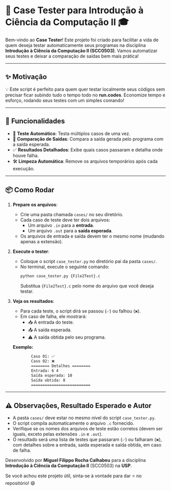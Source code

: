 # 🧪 Case Tester para Introdução à Ciência da Computação II 🎓

Bem-vindo ao **Case Tester**! Este projeto foi criado para facilitar a vida de quem deseja testar automaticamente seus programas na disciplina **Introdução à Ciência da Computação II (SCC0503)**. Vamos automatizar seus testes e deixar a comparação de saídas bem mais prática!

---

## ✨ Motivação

💡 Este script é perfeito para quem quer testar localmente seus códigos sem precisar ficar subindo tudo o tempo todo no **run.codes**. Economize tempo e esforço, rodando seus testes com um simples comando!

---

## 🚀 Funcionalidades

- 📂 **Teste Automático**: Testa múltiplos casos de uma vez.
- 📝 **Comparação de Saídas**: Compara a saída gerada pelo programa com a saída esperada.
- ✅ **Resultados Detalhados**: Exibe quais casos passaram e detalha onde houve falha.
- 🛠️ **Limpeza Automática**: Remove os arquivos temporários após cada execução.

---

## 📦 Como Rodar

1. **Prepare os arquivos**:
   - Crie uma pasta chamada `cases/` no seu diretório.
   - Cada caso de teste deve ter dois arquivos:
     - Um arquivo `.in` para a **entrada**.
     - Um arquivo `.out` para a **saída esperada**.
   - Os arquivos de entrada e saída devem ter o mesmo nome (mudando apenas a extensão).

2. **Execute o tester**:
   - Coloque o script `case_tester.py` no diretório pai da pasta `cases/`.
   - No terminal, execute o seguinte comando:
     ```bash
     python case_tester.py {File2Test}.c
     ```
     Substitua `{File2Test}.c` pelo nome do arquivo que você deseja testar.

3. **Veja os resultados**:
   - Para cada teste, o script dirá se passou (`✅`) ou falhou (`❌`).
   - Em caso de falha, ele mostrará:
     - 📥 A entrada do teste.
     - 📤 A saída esperada.
     - ⚠️ A saída obtida pelo seu programa.

    **Exemplo:**
    ```bash
            Caso 01: ✅
            Caso 02: ❌
            ======== Detalhes ========
            Entrada: 6 4
            Saída esperada: 10
            Saída obtida: 8
            ==========================
    ```


---

## ⚠️ Observações, Resultado Esperado e Autor

- A pasta `cases/` deve estar no mesmo nível do script `case_tester.py`.
- O script compila automaticamente o arquivo `.c` fornecido.
- Verifique se os nomes dos arquivos de teste estão corretos (devem ser iguais, exceto pelas extensões `.in` e `.out`).
- O resultado será uma lista de testes que passaram (`✅`) ou falharam (`❌`), com detalhes sobre a entrada, saída esperada e saída obtida, em caso de falha.

Desenvolvido por **Miguel Filippo Rocha Calhabeu** para a disciplina **Introdução à Ciência da Computação II** (SCC0503) na **USP**.

Se você achou este projeto útil, sinta-se à vontade para dar ⭐ no repositório! 😄

